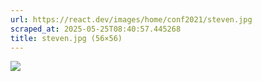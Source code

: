 ```yaml
---
url: https://react.dev/images/home/conf2021/steven.jpg
scraped_at: 2025-05-25T08:40:57.445268
title: steven.jpg (56×56)
---
```


![](https://react.dev/images/home/conf2021/steven.jpg)

